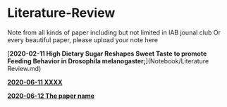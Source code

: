 # Literature-Review

Note from all kinds of paper including but not limited in lAB jounal club
Or every beautiful paper, please upload your note here


[**2020-02-11 High Dietary Sugar Reshapes Sweet Taste to promote Feeding Behavior in Drosophila melanogaster;**](Notebook/Literature Review.md)


[**2020-06-11 XXXX**](Notebook/061120.md)


[**2020-06-12 The paper name**](Notebook/061220.md)
